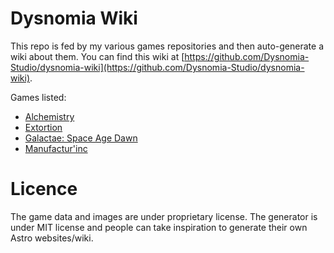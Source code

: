 # Dysnomia Wiki

This repo is fed by my various games repositories and then auto-generate a wiki about them.
You can find this wiki at [https://github.com/Dysnomia-Studio/dysnomia-wiki](https://github.com/Dysnomia-Studio/dysnomia-wiki).

Games listed:
- [Alchemistry](https://store.steampowered.com/app/1730540/Alchemistry/)
- [Extortion](https://store.steampowered.com/app/1299430/Extortion/)
- [Galactae: Space Age Dawn](https://galactae.eu)
- [Manufactur'inc](https://store.steampowered.com/app/2146380/Manufactur_inc/)

# Licence

The game data and images are under proprietary license. The generator is under MIT license and people can take inspiration to generate their own Astro websites/wiki. 
